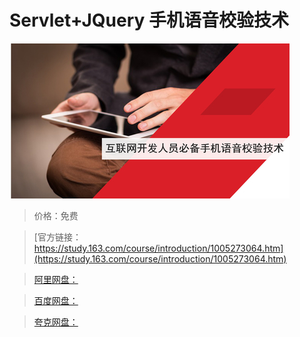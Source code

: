 # Servlet+JQuery 手机语音校验技术

![img](../../../assets/study163/free/4be98953-5c83-48e4-8066-6738362ad816.jpg)

> 价格：免费

> [官方链接：https://study.163.com/course/introduction/1005273064.htm](https://study.163.com/course/introduction/1005273064.htm)

> [阿里网盘：]()

> [百度网盘：]()

> [夸克网盘：]()
